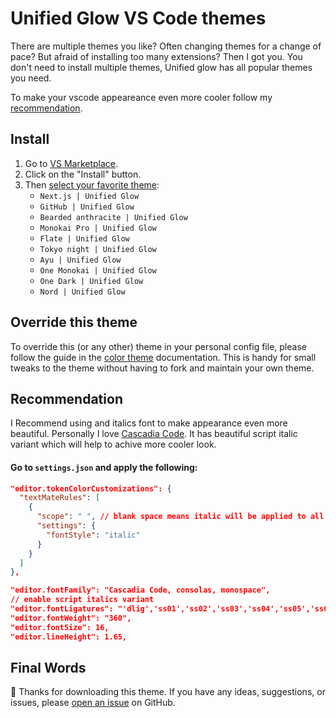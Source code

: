 # Unified Glow VS Code themes

There are multiple themes you like? Often changing themes for a change of pace? But afraid of installing too many extensions? Then I got you. You don't need to install multiple themes, Unified glow has all popular themes you need.

To make your vscode appeareance even more cooler follow my [recommendation](#recommendations).

## Install

1. Go to [VS Marketplace](https://marketplace.visualstudio.com/items?itemName=IkramHussainSiyam.unified-glow-vscode-theme).
2. Click on the "Install" button.
3. Then [select your favorite theme](https://code.visualstudio.com/docs/getstarted/themes#_selecting-the-color-theme):
   - `Next.js | Unified Glow`
   - `GitHub | Unified Glow`
   - `Bearded anthracite | Unified Glow`
   - `Monokai Pro | Unified Glow`
   - `Flate | Unified Glow`
   - `Tokyo night | Unified Glow`
   - `Ayu | Unified Glow`
   - `One Monokai | Unified Glow`
   - `One Dark | Unified Glow`
   - `Nord | Unified Glow`

## Override this theme

To override this (or any other) theme in your personal config file, please follow the guide in the [color theme](https://code.visualstudio.com/api/extension-guides/color-theme) documentation. This is handy for small tweaks to the theme without having to fork and maintain your own theme.

## Recommendation

I Recommend using and italics font to make appearance even more beautiful. Personally I love [Cascadia Code](https://github.com/microsoft/cascadia-code). It has beautiful script italic variant which will help to achive more cooler look.

#### Go to `settings.json` and apply the following:

```json
"editor.tokenColorCustomizations": {
  "textMateRules": [
    {
      "scope": " ", // blank space means italic will be applied to all scopes
      "settings": {
        "fontStyle": "italic"
      }
    }
  ]
},

"editor.fontFamily": "Cascadia Code, consolas, monospace",
// enable script italics variant
"editor.fontLigatures": "'dlig','ss01','ss02','ss03','ss04','ss05','ss06','ss07','ss08','ss09','ss10','ss11','zero'",
"editor.fontWeight": "360",
"editor.fontSize": 16,
"editor.lineHeight": 1.65,
```

## Final Words

👏 Thanks for downloading this theme. If you have any ideas, suggestions, or issues, please [open an issue](https://github.com/IkramHussainSiyam/unified-glow-vscode-theme/issues/new) on GitHub.
